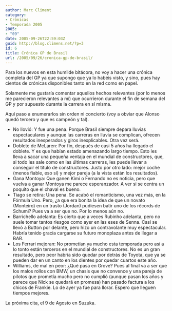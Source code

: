 ```yaml
---
author: Marc Climent
category:
- Crónicas
- Temporada 2005
2005:
- "09"
date: 2005-09-26T22:59:03Z
guid: http://blog.climens.net/?p=3
id: 6
title: Crónica GP de Brasil
url: /2005/09/26/cronica-gp-de-brasil/
---
```


Para los nuevos en esta humilde bitácora, no voy a hacer una crónica completa del GP ya que supongo que ya lo habéis visto, y sino, pues hay cientos de crónicas disponibles tanto en la red como en papel.
  
Solamente me gustaría comentar aquellos hechos relevantes (por lo menos me parecieron relevantes a mí) que ocurrieron durante el fin de semana del GP y por supuesto durante la carrera en sí misma.
  
Aquí paso a enumerarlos sin orden ni concierto (voy a obviar que Alonso quedó tercero y que es campeón y tal).

  * No llovió: Y fue una pena. Porque Brasil siempre depara lluvias espectaculares y aunque las carreras en lluvia se complican, ofrecen resultados inesperados y giros inexplicables. Otra vez será.
  * Doblete de McLaren: Por fin, después de casi 5 años ha llegado el doblete. Y es que habían estado amenazando largo tiempo. Esto les lleva a sacar una pequeña ventaja en el mundial de constructores, que, si todo les sale como en las últimas carreras, les puede llevar a conseguir el título de constructores. Justo por otro lado: mejor coche (menos fiable, eso sí) y mejor pareja (a la vista están los resultados).
  * Gana Montoya: Que ganen Kimi o Fernando no es noticia, pero que vuelva a ganar Montoya me parece esperanzador. A ver si se centra un poquito que el chaval es bueno.
  * Tiago se retira: Una pena. Se acabó el romanticismo, una vez más, en la Fórmula Uno. Pero, ¿a que era bonita la idea de que un novato (Monteiro) en un trasto (Jordan) pudiesen batir uno de los récords de Schumi? Pues va a ser que no. Por lo menos aún no.
  * Barrichello adelanta: Es cierto que a veces Rubinho adelanta, pero no suele tomar tantos riesgos como ayer en las eses de Senna. Casi se llevó a Button por delante, pero hizo un contravolante muy espectacular. Habría tenido gracia cargarse su futuro monoplaza antes de llegar a BAR.
  * Los Ferrari mejoran: No prometían ya mucho esta temporada pero así a lo tonto están terceros en el mundial de constructores. No es un gran resultado, pero peor habría sido quedar por detrás de Toyota, que ya se pueden dar en un canto en los dientes por quedar cuartos este año.
  * Williams, de mal en peor: ¿Qué pasa en Grove? Pues al final va a ser que los malos rollos con BMW, un chasis que no convence y una pareja de pilotos que prometía mucho pero no cumplió (aunque pasan los años y parece que Nick se quedará en promesa) han pasado factura a los chicos de Frankie. Lo de ayer ya fue para llorar. Espero que lleguen tiempos mejores.

La próxima cita, el 9 de Agosto en Suzuka.